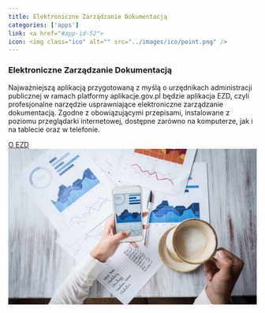 ```yaml
---
title: Elektroniczne Zarządzanie Dokumentacją
categories: ['apps']
link: <a href="#app-id-52">
icon: <img class="ico" alt="" src="../images/ico/point.png" />
---
```

<article id="app-id-52" class="application-cart row grey">
    <div class="col l6 app_info">
        <h3>Elektroniczne Zarządzanie Dokumentacją</h3>
        <div class="info">
            <p>Najważniejszą aplikacją przygotowaną z myślą o urzędnikach administracji publicznej w ramach platformy aplikacje.gov.pl będzie aplikacja EZD, czyli profesjonalne narzędzie usprawniające elektroniczne zarządzanie dokumentacją. Zgodne z obowiązującymi przepisami, instalowane z poziomu przeglądarki internetowej, dostępne zarówno na komputerze, jak i na tablecie oraz w telefonie.
              </p>
        </div>
        <div class="app_link_slider">
            <div class="slider-btn about-ezd"><a href="EZD.html">O EZD</a></div>
        </div>
    </div>
    <div class="col l6">
        <img draggable="false" alt="{{ page.title }}" class="ico" src="../images/ezd/aplikacja_ezd.png" />
    </div>
</article>
